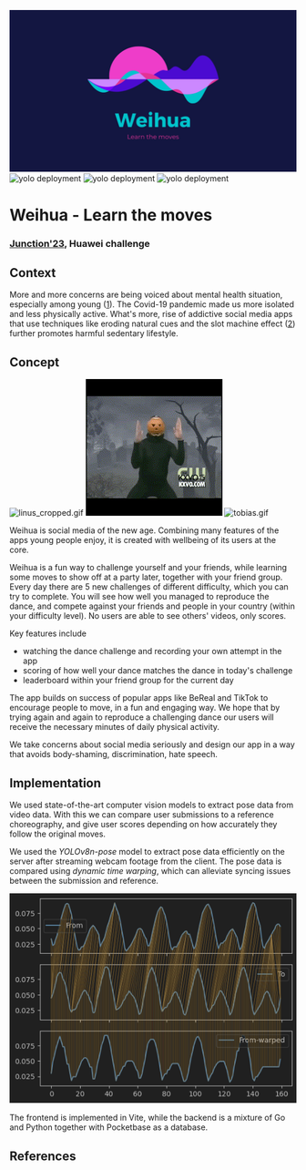 ![logo_16x9.jpg](logo_16x9.jpg)
![yolo deployment](https://github.com/LinuzJ/weihua/actions/workflows/yolo.yml/badge.svg)
![yolo deployment](https://github.com/LinuzJ/weihua/actions/workflows/dance-app.yml/badge.svg)
![yolo deployment](https://github.com/LinuzJ/weihua/actions/workflows/weihua.yml/badge.svg)


# Weihua - Learn the moves

### [Junction'23](https://www.junction2023.com/), Huawei challenge

## Context

More and more concerns are being voiced about mental health situation, especially among young ([1]). The Covid-19 pandemic made us
more isolated and less physically active. What's more, rise of addictive social media apps that use techniques like eroding natural cues
and the slot machine effect ([2]) further promotes harmful sedentary lifestyle.

## Concept

![linus_cropped.gif](examples%2Fpumpkin%2Flinus_cropped.gif)
![reference.gif](examples%2Fpumpkin%2Freference.gif)
![tobias.gif](examples%2Fpumpkin%2Ftobias.gif)

Weihua is social media of the new age. 
Combining many features of the apps young people enjoy, it is created with wellbeing of its users at the core. 

Weihua is a fun way to challenge yourself and your friends, while learning some moves to show off at a party later, 
together with your friend group. Every day there are 5 new challenges of different difficulty, which you can try to complete.
You will see how well you managed to reproduce the dance, and compete against your friends and people in your country 
(within your difficulty level). No users are able to see others' videos, only scores. 

Key features include

- watching the dance challenge and recording your own attempt in the app
- scoring of how well your dance matches the dance in today's challenge
- leaderboard within your friend group for the current day 

The app builds on success of popular apps like BeReal and TikTok to encourage people to move, in a fun and engaging way.
We hope that by trying again and again to reproduce a challenging dance our users will receive the necessary minutes of 
daily physical activity. 

We take concerns about social media seriously and design our app in a way that avoids body-shaming, discrimination, hate speech.

## Implementation

We used state-of-the-art computer vision models to extract pose data from video data.
With this we can compare user submissions to a reference choreography, and give user scores depending on how accurately they follow the original moves.

We used the _YOLOv8n-pose_ model to extract pose data efficiently on the server after streaming webcam footage from the client. The pose data is compared using _dynamic time warping_, which can alleviate syncing issues between the submission and reference.

![dtw.png](dtw.png)

The frontend is implemented in Vite, while the backend is a mixture of Go and Python together with Pocketbase as a database.


## References

[1]: https://www.who.int/news/item/22-11-2019-new-who-led-study-says-majority-of-adolescents-worldwide-are-not-sufficiently-physically-active-putting-their-current-and-future-health-at-risk
[2]: https://www.researchgate.net/publication/328801640_Adolescent_social_networking_How_do_social_media_operators_facilitate_habitual_use
